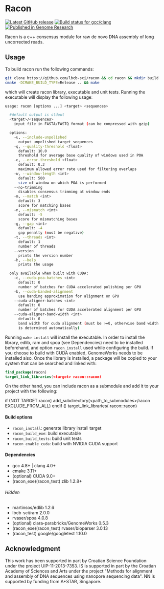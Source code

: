 # Racon

[![Latest GitHub release](https://img.shields.io/github/release/lbcb-sci/racon.svg)](https://github.com/lbcb-sci/racon/releases/latest)
[![Build status for gcc/clang](https://travis-ci.org/lbcb-sci/racon.svg?branch=master)](https://travis-ci.org/lbcb-sci/racon)
[![Published in Genome Research](https://img.shields.io/badge/published%20in-Genome%20Research-blue.svg)](https://doi.org/10.1101/gr.214270.116)

Racon is a c++ consensus module for raw de novo DNA assembly of long uncorrected reads.

## Usage

To build racon run the following commands:
```bash
git clone https://github.com/lbcb-sci/racon && cd racon && mkdir build && cd build
cmake -DCMAKE_BUILD_TYPE=Release .. && make
```

which will create racon library, executable and unit tests. Running the executable will display the following usage:

```bash
usage: racon [options ...] <target> <sequences>

  #default output is stdout
  <target>/<sequences>
    input file in FASTA/FASTQ format (can be compressed with gzip)

  options:
    -u, --include-unpolished
      output unpolished target sequences
    -q, --quality-threshold <float>
      default: 10.0
      threshold for average base quality of windows used in POA
    -e, --error-threshold <float>
      default: 0.3
      maximum allowed error rate used for filtering overlaps
    -w, --window-length <int>
      default: 500
      size of window on which POA is performed
    --no-trimming
      disables consensus trimming at window ends
    -m, --match <int>
      default: 3
      score for matching bases
    -n, --mismatch <int>
      default: -5
      score for mismatching bases
    -g, --gap <int>
      default: -4
      gap penalty (must be negative)
    -t, --threads <int>
      default: 1
      number of threads
    --version
      prints the version number
    -h, --help
      prints the usage

  only available when built with CUDA:
    -c, --cuda-poa-batches <int>
      default: 0
      number of batches for CUDA accelerated polishing per GPU
    -b, --cuda-banded-alignment
      use banding approximation for alignment on GPU
    --cuda-aligner-batches <int>
      default: 0
      number of batches for CUDA accelerated alignment per GPU
    --cuda-aligner-band-width <int>
      default: 0
      band width for cuda alignment (must be >=0, otherwise band width
      is determined automatically)
```

Running `make install` will install the executable. In order to install the library, edlib, ram and spoa (see Dependencies) need to be installed beforehand, and option `racon_install` used while configuring the build. If you choose to build with CUDA enabled, GenomeWorks needs to be installed also. Once the library is installed, a package will be copied to your system that can be searched and linked with:

```cmake
find_package(racon)
target_link_libraries(<target> racon::racon)
```

On the other hand, you can include racon as a submodule and add it to your project with the following:

if (NOT TARGET racon)
  add_subdirectory(<path_to_submodules>/racon EXCLUDE_FROM_ALL)
endif ()
target_link_libraries(<target> racon::racon)

#### Build options
- `racon_install`: generate library install target
- `racon_build_exe`: build executable
- `racon_build_tests`: build unit tests
- `racon_enable_cuda`: build with NVIDIA CUDA support

#### Dependencies
- gcc 4.8+ | clang 4.0+
- cmake 3.11+
- (optional) CUDA 9.0+
- (racon_exe)(racon_test) zlib 1.2.8+

###### Hidden
- martinsos/edlib 1.2.6
- lbcb-sci/ram 2.0.0
- rvaser/spoa 4.0.8
- (optional) clara-parabricks/GenomeWorks 0.5.3
- (racon_exe)(racon_test) rvaser/bioparser 3.0.13
- (racon_test) google/googletest 1.10.0

## Acknowledgment

This work has been supported in part by Croatian Science Foundation under the project UIP-11-2013-7353. IS is supported in part by the Croatian Academy of Sciences and Arts under the project "Methods for alignment and assembly of DNA sequences using nanopore sequencing data". NN is supported by funding from A*STAR, Singapore.
